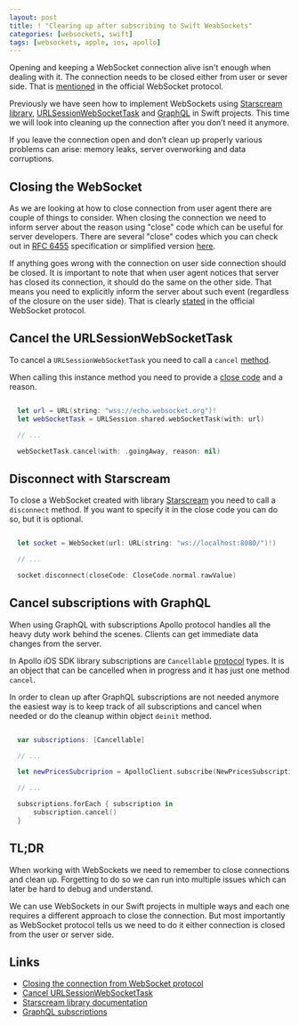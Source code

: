 ```yaml
---
layout: post
title: ! "Clearing up after subscribing to Swift WeabSockets"
categories: [websockets, swift]
tags: [websockets, apple, ios, apollo]
---
```


Opening and keeping a WebSocket connection alive isn't enough when dealing with it. The connection needs to be closed either from user or sever side. That is [mentioned](https://tools.ietf.org/html/draft-hixie-thewebsocketprotocol-76#section-6) in the official WebSocket protocol.

Previously we have seen how to implement WebSockets using [Starscream library](/websockets-swift/), [URLSessionWebSocketTask](/websockets-ios-13-swift/) and [GraphQL](https://kristaps.me/graphql-subscriptions/) in Swift projects. This time we will look into cleaning up the connection after you don’t need it anymore.

If you leave the connection open and don’t clean up properly various problems can arise: memory leaks, server overworking and data corruptions.

<!--more-->

## Closing the WebSocket

As we are looking at how to close connection from user agent there are couple of things to consider. When closing the connection we need to inform server about the reason using "close" code which can be useful for server developers. There are several "close" codes which you can check out in [RFC 6455](https://tools.ietf.org/html/rfc6455#section-7.4.1) specification or simplified version [here](https://developer.mozilla.org/en-US/docs/Web/API/CloseEvent).

If anything goes wrong with the connection on user side connection should be closed. It is important to note that when user agent notices that server has closed its connection, it should do the same on the other side. That means you need to explicitly inform the server about such event (regardless of the closure on the user side). That is clearly [stated](https://tools.ietf.org/html/draft-hixie-thewebsocketprotocol-76#section-6.3) in the official WebSocket protocol.

## Cancel the URLSessionWebSocketTask

To cancel a `URLSessionWebSocketTask` you need to call a `cancel` [method](https://developer.apple.com/documentation/foundation/urlsessionwebsockettask/3181200-cancel).

When calling this instance method you need to provide a [close code](https://developer.apple.com/documentation/foundation/urlsessionwebsockettask/closecode) and a reason.

```swift

  let url = URL(string: "wss://echo.websocket.org")!
  let webSocketTask = URLSession.shared.webSocketTask(with: url)

  // ...

  webSocketTask.cancel(with: .goingAway, reason: nil)

```

## Disconnect with Starscream

To close a WebSocket created with library [Starscream](https://github.com/daltoniam/Starscream) you need to call a `disconnect` method. If you want to specify it in the close code you can do so, but it is optional.

```swift

  let socket = WebSocket(url: URL(string: "ws://localhost:8080/")!)

  // ...

  socket.disconnect(closeCode: CloseCode.normal.rawValue)

```


## Cancel subscriptions with GraphQL

When using GraphQL with subscriptions Apollo protocol handles all the heavy duty work behind the scenes. Clients can get immediate data changes from the server.

In Apollo iOS SDK library subscriptions are `Cancellable` [protocol](https://github.com/apollographql/apollo-ios/Sources/Apollo/Cancellable.swift) types. It is an object that can be cancelled when in progress and it has just one method `cancel`.

In order to clean up after GraphQL subscriptions are not needed anymore the easiest way is to keep track of all subscriptions and cancel when needed or do the cleanup within object `deinit` method.

```swift

  var subscriptions: [Cancellable]

  // ...

  let newPricesSubcriprion = ApolloClient.subscribe(NewPricesSubscription()) { ... }

  // ...

  subscriptions.forEach { subscription in
      subscription.cancel()
  }

```

## TL;DR

When working with WebSockets we need to remember to close connections and clean up. Forgetting to do so we can run into multiple issues which can later be hard to debug and understand.

We can use WebSockets in our Swift projects in multiple ways and each one requires a different approach to close the connection. But most importantly as WebSocket protocol tells us we need to do it either connection is closed from the user or server side.

## Links

* [Closing the connection from WebSocket protocol](https://tools.ietf.org/html/draft-hixie-thewebsocketprotocol-76#section-6)
* [Cancel URLSessionWebSocketTask](https://developer.apple.com/documentation/foundation/urlsessionwebsockettask/3181200-cancel)
* [Starscream library documentation](https://github.com/daltoniam/Starscream)
* [GraphQL subscriptions](https://www.apollographql.com/docs/ios/subscriptions/)
